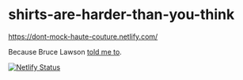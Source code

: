 # shirts-are-harder-than-you-think

https://dont-mock-haute-couture.netlify.com/

Because Bruce Lawson [told me to](https://twitter.com/brucel/status/1178991264487936000).

[![Netlify Status](https://api.netlify.com/api/v1/badges/f8a33be9-e88b-4042-85b3-1e18e7d3f232/deploy-status)](https://app.netlify.com/sites/dont-mock-haute-couture/deploys)


